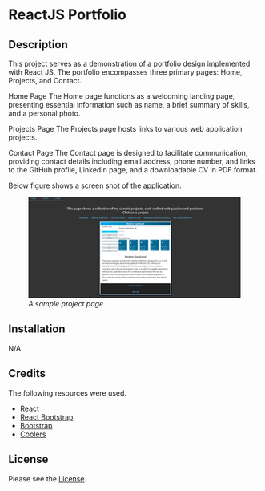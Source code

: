 # ReactJS Portfolio

## Description

This project serves as a demonstration of a portfolio design implemented with React JS. The portfolio encompasses three primary pages: Home, Projects, and Contact.

Home Page
The Home page functions as a welcoming landing page, presenting essential information such as name, a brief summary of skills, and a personal photo.

Projects Page
The Projects page hosts links to various web application projects.

Contact Page
The Contact page is designed to facilitate communication, providing contact details including email address, phone number, and links to the GitHub profile, LinkedIn page, and a downloadable CV in PDF format.

Below figure shows a screen shot of the application.

<figure>
    <img src="./reactportfolio/src/images/portfolio.png" width="600"/>
    <figcaption><em>A sample project page</em></figcaption>
</figure>

## Installation

N/A

## Credits

The following resources were used.

- [React](https://react.dev/)
- [React Bootstrap](https://react-bootstrap.github.io/)
- [Bootstrap](https://getbootstrap.com/)
- [Coolers](https://coolors.co/)

## License

Please see the [License](./LICENSE).
